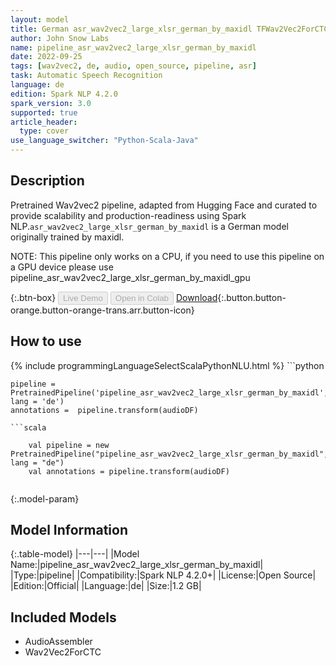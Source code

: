 ```yaml
---
layout: model
title: German asr_wav2vec2_large_xlsr_german_by_maxidl TFWav2Vec2ForCTC from maxidl
author: John Snow Labs
name: pipeline_asr_wav2vec2_large_xlsr_german_by_maxidl
date: 2022-09-25
tags: [wav2vec2, de, audio, open_source, pipeline, asr]
task: Automatic Speech Recognition
language: de
edition: Spark NLP 4.2.0
spark_version: 3.0
supported: true
article_header:
  type: cover
use_language_switcher: "Python-Scala-Java"
---
```


## Description

Pretrained Wav2vec2  pipeline, adapted from Hugging Face and curated to provide scalability and production-readiness using Spark NLP.`asr_wav2vec2_large_xlsr_german_by_maxidl` is a German model originally trained by maxidl.

NOTE: This pipeline only works on a CPU, if you need to use this pipeline on a GPU device please use pipeline_asr_wav2vec2_large_xlsr_german_by_maxidl_gpu

{:.btn-box}
<button class="button button-orange" disabled>Live Demo</button>
<button class="button button-orange" disabled>Open in Colab</button>
[Download](https://s3.amazonaws.com/auxdata.johnsnowlabs.com/public/models/pipeline_asr_wav2vec2_large_xlsr_german_by_maxidl_de_4.2.0_3.0_1664097995013.zip){:.button.button-orange.button-orange-trans.arr.button-icon}

## How to use



<div class="tabs-box" markdown="1">
{% include programmingLanguageSelectScalaPythonNLU.html %}
```python

    pipeline = PretrainedPipeline('pipeline_asr_wav2vec2_large_xlsr_german_by_maxidl', lang = 'de')
    annotations =  pipeline.transform(audioDF)
    
```
```scala

    val pipeline = new PretrainedPipeline("pipeline_asr_wav2vec2_large_xlsr_german_by_maxidl", lang = "de")
    val annotations = pipeline.transform(audioDF)
    
```
</div>

{:.model-param}
## Model Information

{:.table-model}
|---|---|
|Model Name:|pipeline_asr_wav2vec2_large_xlsr_german_by_maxidl|
|Type:|pipeline|
|Compatibility:|Spark NLP 4.2.0+|
|License:|Open Source|
|Edition:|Official|
|Language:|de|
|Size:|1.2 GB|

## Included Models

- AudioAssembler
- Wav2Vec2ForCTC